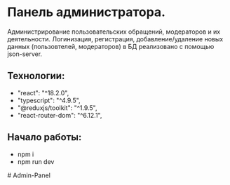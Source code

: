 # Панель администратора.
Администрирование пользовательских обращений, модераторов и их деятельности. Логинизация, регистрация, добавление/удаление новых данных (пользовтелей, модераторов) в БД реализовано с помощью json-server.

 
## Технологии: 
* "react": "^18.2.0",
* "typescript": "^4.9.5",
* "@reduxjs/toolkit": "^1.9.5",
* "react-router-dom": "^6.12.1",

## Начало работы:
* npm i
* npm run dev

#   A d m i n - P a n e l  
 
